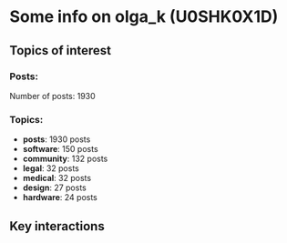 # Some info on olga_k (U0SHK0X1D)


## Topics of interest

### Posts: 

Number of posts: 1930

### Topics:

* __posts__: 1930 posts
* __software__: 150 posts
* __community__: 132 posts
* __legal__: 32 posts
* __medical__: 32 posts
* __design__: 27 posts
* __hardware__: 24 posts

## Key interactions 

